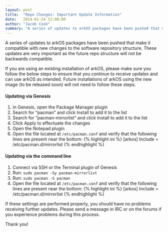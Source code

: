 ```yaml
---
layout: post
title:  "Repo Changes: Important Update Information"
date:   2014-01-24 12:00:00
author: "Jacob Cook"
summary: "A series of updates to arkOS packages have been pushed that make it compatible with new changes to the software repository structure."
---
```

A series of updates to arkOS packages have been pushed that make it compatible with new changes to the software repository structure. These updates are very important as the future repo structure will not be backwards compatible.

If you are using an existing installation of arkOS, please make sure you follow the below steps to ensure that you continue to receive updates and can use arkOS as intended. Future installations of arkOS using the new image (to be released soon) will not need to follow these steps.

#### Updating via Genesis

 1. In Genesis, open the Package Manager plugin
 2. Search for “pacman” and click Install to add it to the list
 3. Search for “pacman-mirrorlist” and click Install to add it to the list
 4. Click Apply to effectuate the changes
 5. Open the Notepad plugin
 6. Open the file located at `/etc/pacman.conf` and verify that the following lines are present near the bottom:
{% highlight ini %}
[arkos]
Include = /etc/pacman.d/mirrorlist
{% endhighlight %}

#### Updating via the command line

 1. Connect via SSH or the Terminal plugin of Genesis
 2. Run: `sudo pacman -Sy pacman-mirrorlist`
 3. Run: `sudo pacman -S pacman`
 4. Open the file located at `/etc/pacman.conf` and verify that the following lines are present near the bottom:
{% highlight ini %}
[arkos]
Include = /etc/pacman.d/mirrorlist
{% endhighlight %}

If these settings are performed properly, you should have no problems receiving further updates. Please send a message in IRC or on the forums if you experience problems during this process.

Thank you!
